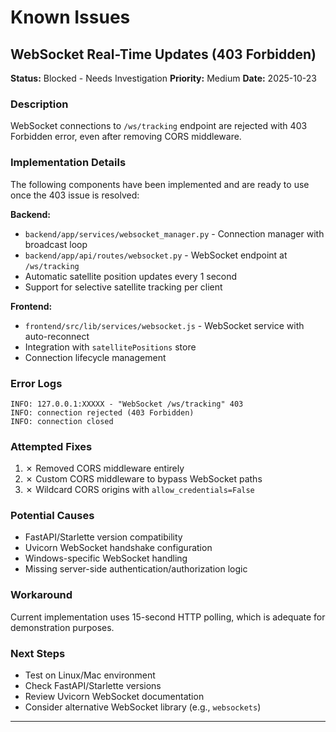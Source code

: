 # Known Issues

## WebSocket Real-Time Updates (403 Forbidden)

**Status:** Blocked - Needs Investigation
**Priority:** Medium
**Date:** 2025-10-23

### Description
WebSocket connections to `/ws/tracking` endpoint are rejected with 403 Forbidden error, even after removing CORS middleware.

### Implementation Details
The following components have been implemented and are ready to use once the 403 issue is resolved:

**Backend:**
- `backend/app/services/websocket_manager.py` - Connection manager with broadcast loop
- `backend/app/api/routes/websocket.py` - WebSocket endpoint at `/ws/tracking`
- Automatic satellite position updates every 1 second
- Support for selective satellite tracking per client

**Frontend:**
- `frontend/src/lib/services/websocket.js` - WebSocket service with auto-reconnect
- Integration with `satellitePositions` store
- Connection lifecycle management

### Error Logs
```
INFO: 127.0.0.1:XXXXX - "WebSocket /ws/tracking" 403
INFO: connection rejected (403 Forbidden)
INFO: connection closed
```

### Attempted Fixes
1. ✗ Removed CORS middleware entirely
2. ✗ Custom CORS middleware to bypass WebSocket paths
3. ✗ Wildcard CORS origins with `allow_credentials=False`

### Potential Causes
- FastAPI/Starlette version compatibility
- Uvicorn WebSocket handshake configuration
- Windows-specific WebSocket handling
- Missing server-side authentication/authorization logic

### Workaround
Current implementation uses 15-second HTTP polling, which is adequate for demonstration purposes.

### Next Steps
- Test on Linux/Mac environment
- Check FastAPI/Starlette versions
- Review Uvicorn WebSocket documentation
- Consider alternative WebSocket library (e.g., `websockets`)

---
